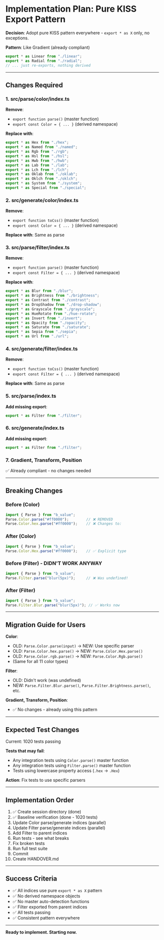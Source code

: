 # Implementation Plan: Pure KISS Export Pattern

**Decision**: Adopt pure KISS pattern everywhere - `export * as X` only, no exceptions.

**Pattern**: Like Gradient (already compliant)
```typescript
export * as Linear from "./linear";
export * as Radial from "./radial";
// ... just re-exports, nothing derived
```

---

## Changes Required

### 1. src/parse/color/index.ts
**Remove**:
- `export function parse()` (master function)
- `export const Color = { ... }` (derived namespace)

**Replace with**:
```typescript
export * as Hex from "./hex";
export * as Named from "./named";
export * as Rgb from "./rgb";
export * as Hsl from "./hsl";
export * as Hwb from "./hwb";
export * as Lab from "./lab";
export * as Lch from "./lch";
export * as Oklab from "./oklab";
export * as Oklch from "./oklch";
export * as System from "./system";
export * as Special from "./special";
```

### 2. src/generate/color/index.ts
**Remove**:
- `export function toCss()` (master function)
- `export const Color = { ... }` (derived namespace)

**Replace with**: Same as parse

### 3. src/parse/filter/index.ts
**Remove**:
- `export function parse()` (master function)
- `export const Filter = { ... }` (derived namespace)

**Replace with**:
```typescript
export * as Blur from "./blur";
export * as Brightness from "./brightness";
export * as Contrast from "./contrast";
export * as DropShadow from "./drop-shadow";
export * as Grayscale from "./grayscale";
export * as HueRotate from "./hue-rotate";
export * as Invert from "./invert";
export * as Opacity from "./opacity";
export * as Saturate from "./saturate";
export * as Sepia from "./sepia";
export * as Url from "./url";
```

### 4. src/generate/filter/index.ts
**Remove**:
- `export function toCss()` (master function)
- `export const Filter = { ... }` (derived namespace)

**Replace with**: Same as parse

### 5. src/parse/index.ts
**Add missing export**:
```typescript
export * as Filter from "./filter";
```

### 6. src/generate/index.ts
**Add missing export**:
```typescript
export * as Filter from "./filter";
```

### 7. Gradient, Transform, Position
✅ Already compliant - no changes needed

---

## Breaking Changes

### Before (Color)
```typescript
import { Parse } from "b_value";
Parse.Color.parse("#ff0000");        // ❌ REMOVED
Parse.Color.hex.parse("#ff0000");    // ❌ Changes to:
```

### After (Color)
```typescript
import { Parse } from "b_value";
Parse.Color.Hex.parse("#ff0000");    // ✅ Explicit type
```

### Before (Filter) - DIDN'T WORK ANYWAY
```typescript
import { Parse } from "b_value";
Parse.Filter.parse("blur(5px)");     // ❌ Was undefined!
```

### After (Filter)
```typescript
import { Parse } from "b_value";
Parse.Filter.Blur.parse("blur(5px)"); // ✅ Works now
```

---

## Migration Guide for Users

**Color**:
- OLD: `Parse.Color.parse(input)` → NEW: Use specific parser
- OLD: `Parse.Color.hex.parse()` → NEW: `Parse.Color.Hex.parse()`
- OLD: `Parse.Color.rgb.parse()` → NEW: `Parse.Color.Rgb.parse()`
- (Same for all 11 color types)

**Filter**:
- OLD: Didn't work (was undefined)
- NEW: `Parse.Filter.Blur.parse()`, `Parse.Filter.Brightness.parse()`, etc.

**Gradient, Transform, Position**:
- ✅ No changes - already using this pattern

---

## Expected Test Changes

Current: 1020 tests passing

**Tests that may fail**:
- Any integration tests using `Color.parse()` master function
- Any integration tests using `Filter.parse()` master function
- Tests using lowercase property access (`.hex` → `.Hex`)

**Action**: Fix tests to use specific parsers

---

## Implementation Order

1. ✅ Create session directory (done)
2. ✅ Baseline verification (done - 1020 tests)
3. Update Color parse/generate indices (parallel)
4. Update Filter parse/generate indices (parallel)
5. Add Filter to parent indices
6. Run tests - see what breaks
7. Fix broken tests
8. Run full test suite
9. Commit
10. Create HANDOVER.md

---

## Success Criteria

- ✅ All indices use pure `export * as X` pattern
- ✅ No derived namespace objects
- ✅ No master auto-detection functions
- ✅ Filter exported from parent indices
- ✅ All tests passing
- ✅ Consistent pattern everywhere

---

**Ready to implement. Starting now.**
